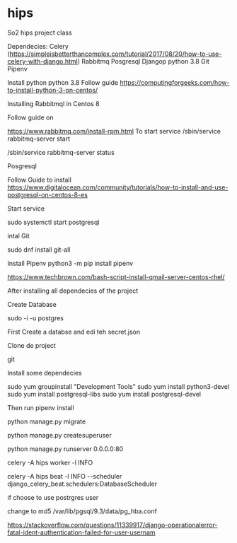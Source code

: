 # hips
So2 hips project class

Dependecies:
Celery (https://simpleisbetterthancomplex.com/tutorial/2017/08/20/how-to-use-celery-with-django.html)
Rabbitmq
Posgresql
Djangop
python 3.8
Git
Pipenv


Install python python 3.8
Follow guide 
https://computingforgeeks.com/how-to-install-python-3-on-centos/

Installing Rabbitmql in Centos 8

Follow guide on 

https://www.rabbitmq.com/install-rpm.html
To start service 
/sbin/service rabbitmq-server start

/sbin/service rabbitmq-server status



Posgresql

Follow Guide to install
https://www.digitalocean.com/community/tutorials/how-to-install-and-use-postgresql-on-centos-8-es

Start service

sudo systemctl start postgresql





intal Git

sudo dnf install git-all



Install Pipenv
python3 -m pip install pipenv




 https://www.techbrown.com/bash-script-install-qmail-server-centos-rhel/



 After installing all dependecies of the project

Create Database

sudo -i -u postgres

First Create a databse and edi teh secret.json



 Clone de project

git <link>

Install some dependecies 

sudo yum groupinstall "Development Tools"
sudo yum install python3-devel
sudo yum install postgresql-libs
sudo yum install postgresql-devel

Then run
pipenv install

python manage.py migrate

python manage.py createsuperuser

python manage.py runserver 0.0.0.0:80

celery -A hips worker -l INFO

celery -A hips beat -l INFO --scheduler django_celery_beat.schedulers:DatabaseScheduler


if choose to use postrgres user

change to md5
/var/lib/pgsql/9.3/data/pg_hba.conf

https://stackoverflow.com/questions/11339917/django-operationalerror-fatal-ident-authentication-failed-for-user-usernam
